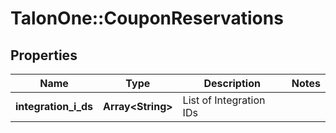 # TalonOne::CouponReservations

## Properties
Name | Type | Description | Notes
------------ | ------------- | ------------- | -------------
**integration_i_ds** | **Array&lt;String&gt;** | List of Integration IDs | 


